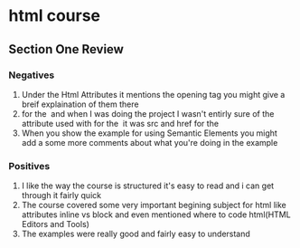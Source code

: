 # html course

## Section One Review

### Negatives
1. Under the Html Attributes it mentions the opening tag you might give a breif explaination of them there
2. for the <img> and <a> when I was doing the project I wasn't entirly sure of the attribute used with for the <img> it was src and href for the <a>
3. When you show the example for using Semantic Elements you might add a some more comments about what you're doing in the example

### Positives
1. I like the way the course is structured it's easy to read and i can get through it fairly quick  
2. The course covered some very important begining subject for html like attributes inline vs block and even mentioned where to code html(HTML Editors and Tools)
3. The examples were really good and fairly easy to understand